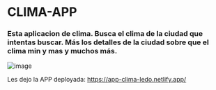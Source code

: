 # CLIMA-APP

### Esta aplicacion de clima. Busca el clima de la ciudad que intentas buscar. Más los detalles de la ciudad sobre que el clima min y mas y muchos más.

![image](./src/image/Sin%20t%C3%ADtulo.jpg)

Les dejo la APP deployada: https://app-clima-ledo.netlify.app/
